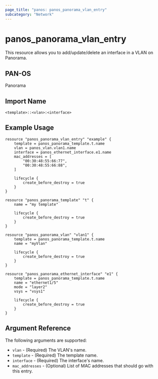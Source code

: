 ```yaml
---
page_title: "panos: panos_panorama_vlan_entry"
subcategory: "Network"
---
```


# panos_panorama_vlan_entry

This resource allows you to add/update/delete an interface in a VLAN on Panorama.


## PAN-OS

Panorama


## Import Name

```shell
<template>::<vlan>:<interface>
```


## Example Usage

```hcl
resource "panos_panorama_vlan_entry" "example" {
    template = panos_panorama_template.t.name
    vlan = panos_vlan.vlan1.name
    interface = panos_ethernet_interface.e1.name
    mac_addresses = [
        "00:30:48:55:66:77",
        "00:30:48:55:66:88",
    ]

    lifecycle {
        create_before_destroy = true
    }
}

resource "panos_panorama_template" "t" {
    name = "my template"

    lifecycle {
        create_before_destroy = true
    }
}

resource "panos_panorama_vlan" "vlan1" {
    template = panos_panorama_template.t.name
    name = "myVlan"

    lifecycle {
        create_before_destroy = true
    }
}

resource "panos_panorama_ethernet_interface" "e1" {
    template = panos_panorama_template.t.name
    name = "ethernet1/5"
    mode = "layer2"
    vsys = "vsys1"

    lifecycle {
        create_before_destroy = true
    }
}
```

## Argument Reference

The following arguments are supported:

* `vlan` - (Required) The VLAN's name.
* `template` - (Required) The template name.
* `interface` - (Required) The interface's name.
* `mac_addresses` - (Optional) List of MAC addresses that should go with this entry.
